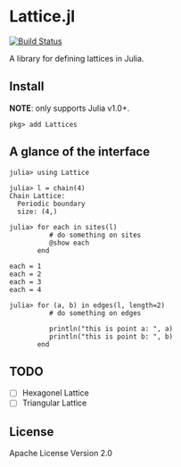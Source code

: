 # Lattice.jl

[![Build Status](https://travis-ci.org/Roger-luo/Lattices.jl.svg?branch=master)](https://travis-ci.org/Roger-luo/Lattices.jl)

A library for defining lattices in Julia.

## Install

**NOTE**: only supports Julia v1.0+.

```
pkg> add Lattices
```

## A glance of the interface

```julia-repl
julia> using Lattice

julia> l = chain(4)
Chain Lattice:
  Periodic boundary
  size: (4,)

julia> for each in sites(l)
          # do something on sites
          @show each
       end

each = 1
each = 2
each = 3
each = 4

julia> for (a, b) in edges(l, length=2)
          # do something on edges

          println("this is point a: ", a)
          println("this is point b: ", b)
       end
```

## TODO

- [ ] Hexagonel Lattice
- [ ] Triangular Lattice

## License

Apache License Version 2.0
